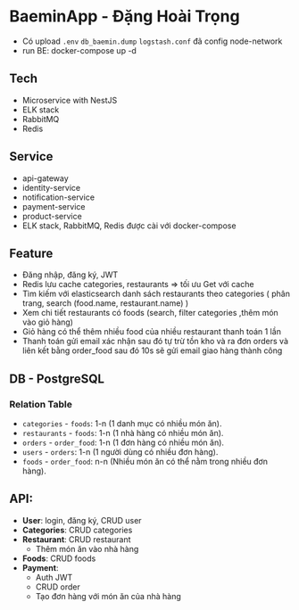 # BaeminApp - Đặng Hoài Trọng

- Có upload `.env` `db_baemin.dump` `logstash.conf` đã config node-network 
- run BE: docker-compose up -d

## Tech
- Microservice with NestJS
- ELK stack 
- RabbitMQ
- Redis

## Service 
- api-gateway
- identity-service
- notification-service
- payment-service
- product-service
- ELK stack, RabbitMQ, Redis được cài với docker-compose 

## Feature
- Đăng nhập, đăng ký, JWT
- Redis lưu cache categories, restaurants => tối ưu Get với cache
- Tìm kiếm với elasticsearch danh sách  restaurants theo categories ( phân trang, search (food.name, restaurant.name) ) 
- Xem chi tiết restaurants có foods (search, filter categories ,thêm món vào giỏ hàng) 
- Giỏ hàng có thể thêm nhiều food của nhiều restaurant thanh toán 1 lần 
- Thanh toán gửi email xác nhận sau đó tự trừ tồn kho và ra đơn orders và liên kết bằng order_food sau đó 10s sẽ gửi email giao hàng thành công


## DB - PostgreSQL
### Relation Table 
- `categories` - `foods`: 1-n (1 danh mục có nhiều món ăn).
- `restaurants` - `foods`: 1-n (1 nhà hàng có nhiều món ăn).
- `orders` - `order_food`: 1-n (1 đơn hàng có nhiều món ăn).
- `users` - `orders`: 1-n (1 người dùng có nhiều đơn hàng).
- `foods` - `order_food`: n-n (Nhiều món ăn có thể nằm trong nhiều đơn hàng).

## API: 
- **User**: login, đăng ký, CRUD user 	
- **Categories**: CRUD categories 
- **Restaurant**: CRUD restaurant 
  - Thêm món ăn vào nhà hàng 			
- **Foods**: CRUD foods 
- **Payment**: 
  - Auth JWT			
  - CRUD order
  - Tạo đơn hàng với món ăn của nhà hàng 
